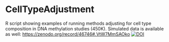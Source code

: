 # CellTypeAdjustment
R script showing examples of running methods adjusting for cell type composition in DNA methylation studies (450K).  Simulated data is available as well: https://zenodo.org/record/46746#.VtW7MmSAOko [![DOI](https://zenodo.org/badge/doi/10.5281/zenodo.46746.svg)](http://dx.doi.org/10.5281/zenodo.46746)
